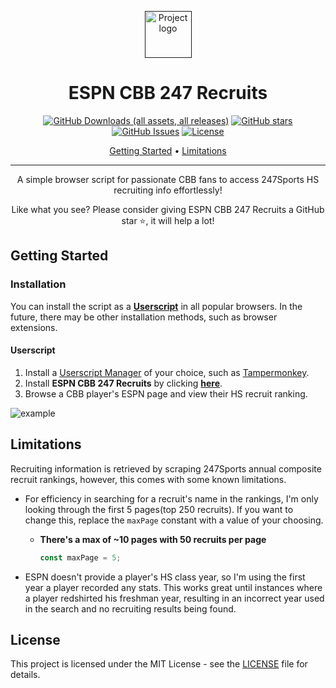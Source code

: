 <p align="center">
  <a href="" rel="noopener">
 <img width=75px height=75px src="https://github.com/asecco/espn-cbb-247-recruits/assets/40510223/53753258-6bfe-444f-af45-453a56f47fcc" alt="Project logo"></a>
</p>

<h1 align="center">ESPN CBB 247 Recruits</h1>

<div align="center">

  [![GitHub Downloads (all assets, all releases)](https://img.shields.io/github/downloads/asecco/espn-cbb-247-recruits/total)](https://github.com/asecco/espn-cbb-247-recruits/releases/latest)
  [![GitHub stars](https://img.shields.io/github/stars/asecco/espn-cbb-247-recruits)](https://github.com/asecco/espn-cbb-247-recruits/stargazers)
  [![GitHub Issues](https://img.shields.io/github/issues/asecco/espn-cbb-247-recruits.svg)](https://github.com/asecco/espn-cbb-247-recruits/issues)
  [![License](https://img.shields.io/badge/license-MIT-blue.svg)](/LICENSE)

</div>

<p align="center">
  <a href="#getting-started">Getting Started</a> •
  <a href="#limitations">Limitations</a>
</p>

---

<p align="center"> A simple browser script for passionate CBB fans to access 247Sports HS recruiting info effortlessly!
  <br> 
</p>
  
<p align="center">Like what you see? Please consider giving ESPN CBB 247 Recruits a GitHub star ⭐, it will help a lot!</p>

## Getting Started
### Installation
You can install the script as a **[Userscript](https://en.wikipedia.org/wiki/Userscript)** in all popular browsers. In the future, there may be other installation methods, such as browser extensions.

#### Userscript
1. Install a [Userscript Manager](https://en.wikipedia.org/wiki/Userscript_manager) of your choice, such as [Tampermonkey](https://www.tampermonkey.net/).
2. Install **ESPN CBB 247 Recruits** by clicking **[here](../../raw/main/dist/espn-cbb-247-recruits.user.js)**.
3. Browse a CBB player's ESPN page and view their HS recruit ranking.

![example](https://github.com/asecco/espn-cbb-247-recruits/assets/40510223/f8ce2998-6135-402c-8bcf-36d0ac3dc889)

## Limitations
Recruiting information is retrieved by scraping 247Sports annual composite recruit rankings, however, this comes with some known limitations.
- For efficiency in searching for a recruit's name in the rankings, I'm only looking through the first 5 pages(top 250 recruits). If you want to change this, replace the `maxPage` constant with a value of your choosing.
  - **There's a max of ~10 pages with 50 recruits per page**
    ```js
    const maxPage = 5;
    ```

- ESPN doesn't provide a player's HS class year, so I'm using the first year a player recorded any stats. This works great until instances where a player redshirted his freshman year, resulting in an incorrect year used in the search and no recruiting results being found.

## License
This project is licensed under the MIT License - see the [LICENSE](LICENSE) file for details.
